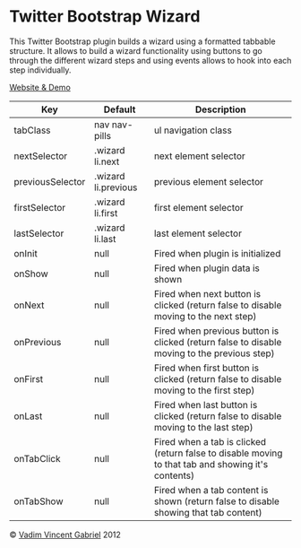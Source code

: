 Twitter Bootstrap Wizard
============================

This Twitter Bootstrap plugin builds a wizard using a formatted tabbable structure. It allows to build a wizard functionality using buttons to go through the different wizard steps and using events allows to hook into each step individually.

<a href="http://vadimg.com/twitter-bootstrap-wizard/" target="_blank">Website & Demo</a>

<table class="table table-bordered table-striped">
	<thead>
		<tr>
			<th>Key</th>
			<th>Default</th>
			<th>Description</th>
		</tr>	
	</thead>
	<tbody>
		<tr>
			<td>tabClass</td>
			<td>nav nav-pills</td>
			<td>ul navigation class</td>
		</tr>
		<tr>
			<td>nextSelector</td>
			<td>.wizard li.next</td>
			<td>next element selector</td>
		</tr>
		<tr>
			<td>previousSelector</td>
			<td>.wizard li.previous</td>
			<td>previous element selector</td>
		</tr>
		<tr>
			<td>firstSelector</td>
			<td>.wizard li.first</td>
			<td>first element selector</td>
		</tr>
		<tr>
			<td>lastSelector</td>
			<td>.wizard li.last</td>
			<td>last element selector</td>
		</tr>
		<tr>
			<td>onInit</td>
			<td>null</td>
			<td>Fired when plugin is initialized</td>
		</tr>
		<tr>
			<td>onShow</td>
			<td>null</td>
			<td>Fired when plugin data is shown</td>
		</tr>
		<tr>
			<td>onNext</td>
			<td>null</td>
			<td>Fired when next button is clicked (return false to disable moving to the next step)</td>
		</tr>
		<tr>
			<td>onPrevious</td>
			<td>null</td>
			<td>Fired when previous button is clicked (return false to disable moving to the previous step)</td>
		</tr>
		<tr>
			<td>onFirst</td>
			<td>null</td>
			<td>Fired when first button is clicked (return false to disable moving to the first step)</td>
		</tr>
		<tr>
			<td>onLast</td>
			<td>null</td>
			<td>Fired when last button is clicked (return false to disable moving to the last step)</td>
		</tr>
		<tr>
			<td>onTabClick</td>
			<td>null</td>
			<td>Fired when a tab is clicked (return false to disable moving to that tab and showing it's contents)</td>
		</tr>
		<tr>
			<td>onTabShow</td>
			<td>null</td>
			<td>Fired when a tab content is shown (return false to disable showing that tab content)</td>
		</tr>	
	</tbody>	
</table>

<p>&copy; <a href='http://vadimg.com' target="_blank">Vadim Vincent Gabriel</a> 2012</p>